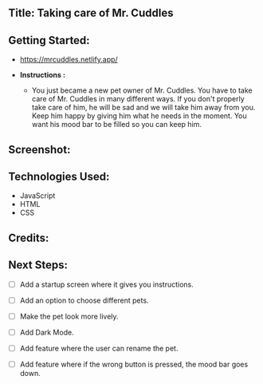 ## __Title: Taking care of Mr. Cuddles__ 

## Getting Started: #
  * https://mrcuddles.netlify.app/

  * __Instructions :__
    * You just became a new pet owner of Mr. Cuddles. You have to take care of Mr. Cuddles in many different ways. If you don't properly take care of him, he will be sad and we will take him away from you. Keep him happy by giving him what he needs in the moment. You want his mood bar to be filled so you can keep him. 


## Screenshot: 

## Technologies Used: 
  * JavaScript
  * HTML
  * CSS

## Credits: 

## Next Steps: 
  - [ ] Add a startup screen where it gives you instructions.
  - [ ] Add an option to choose different pets.
  - [ ] Make the pet look more lively.
  - [ ] Add Dark Mode.
  - [ ] Add feature where the user can rename the pet.
  - [ ] Add feature where if the wrong button is pressed, the mood bar goes down.


